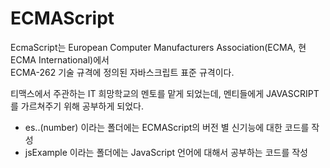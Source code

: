 # ECMAScript

EcmaScript는 European Computer Manufacturers Association(ECMA, 현 ECMA International)에서 <br/>
ECMA-262 기술 규격에 정의된 자바스크립트 표준 규격이다.

티맥스에서 주관하는 IT 희망학교의 멘토를 맡게 되었는데, 멘티들에게 JAVASCRIPT를 가르쳐주기 위해 공부하게 되었다. <br/>
* es..(number) 이라는 폴더에는 ECMAScript의 버전 별 신기능에 대한 코드를 작성 <br/>
* jsExample 이라는 폴더에는 JavaScript 언어에 대해서 공부하는 코드를 작성 <br/>

